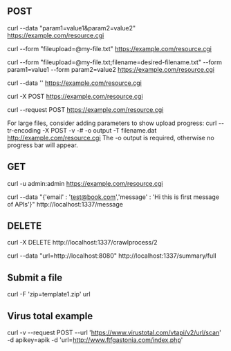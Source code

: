 ## POST
curl --data "param1=value1&param2=value2" https://example.com/resource.cgi

curl --form "fileupload=@my-file.txt" https://example.com/resource.cgi

curl --form "fileupload=@my-file.txt;filename=desired-filename.txt" --form param1=value1 --form param2=value2 https://example.com/resource.cgi

curl --data '' https://example.com/resource.cgi

curl -X POST https://example.com/resource.cgi

curl --request POST https://example.com/resource.cgi

For large files, consider adding parameters to show upload progress:
curl --tr-encoding -X POST -v -# -o output -T filename.dat http://example.com/resource.cgi
The -o output is required, otherwise no progress bar will appear.

## GET
curl -u admin:admin https://example.com/resource.cgi


curl --data "{'email' : 'test@book.com','message' : 'Hi this is first message of APIs'}" http://localhost:1337/message

## DELETE
curl -X DELETE http://localhost:1337/crawlprocess/2

curl --data "url=http://localhost:8080" http://localhost:1337/summary/full

## Submit a file
curl -F 'zip=template1.zip' url

## Virus total example
curl -v --request POST --url 'https://www.virustotal.com/vtapi/v2/url/scan' -d apikey=apik -d 'url=http://www.ftfgastonia.com/index.php'